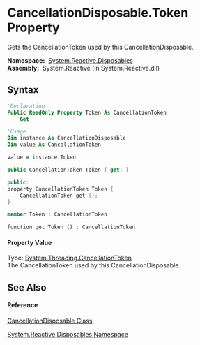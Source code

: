 # CancellationDisposable.Token Property

Gets the CancellationToken used by this CancellationDisposable.

**Namespace:**  [System.Reactive.Disposables](System.Reactive.Disposables\System.Reactive.Disposables.md)  
**Assembly:**  System.Reactive (in System.Reactive.dll)

## Syntax

```vb
'Declaration
Public ReadOnly Property Token As CancellationToken
    Get
```

```vb
'Usage
Dim instance As CancellationDisposable
Dim value As CancellationToken

value = instance.Token
```

```csharp
public CancellationToken Token { get; }
```

```c++
public:
property CancellationToken Token {
    CancellationToken get ();
}
```

```fsharp
member Token : CancellationToken
```

```jscript
function get Token () : CancellationToken
```

#### Property Value

Type: [System.Threading.CancellationToken](https://msdn.microsoft.com/en-us/library/Dd384802)  
The CancellationToken used by this CancellationDisposable.

## See Also

#### Reference

[CancellationDisposable Class](CancellationDisposable\CancellationDisposable.md)

[System.Reactive.Disposables Namespace](System.Reactive.Disposables\System.Reactive.Disposables.md)
